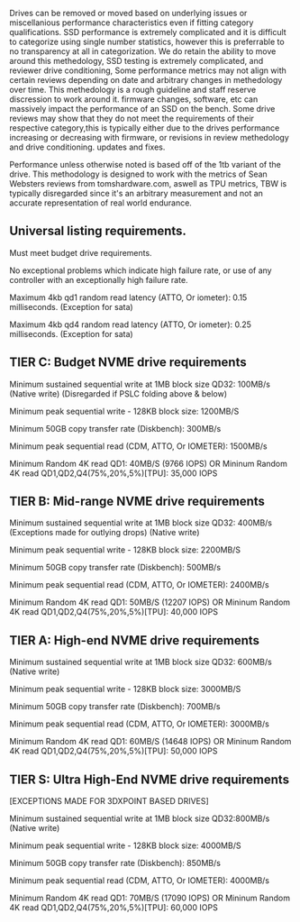 Drives can be removed or moved based on underlying issues or miscellanious performance characteristics even if
fitting category qualifications. SSD performance is extremely complicated and it is difficult to categorize using single number statistics, however this is preferrable
to no transparency at all in categorization. We do retain the ability to move around this methedology, SSD testing is extremely complicated, and reviewer drive conditioning, 
Some performance metrics may not align with certain reviews depending on date and arbitrary changes in methedology over time. This methedology is a rough guideline and staff reserve discression to work around it.
firmware changes, software, etc can massively impact the performance of an SSD on the bench. 
Some drive reviews may show that they do not meet the requirements of their respective category,this is typically either due to the drives performance increasing or decreasing with firmware, or revisions in review methedology and drive conditioning.
updates and fixes. 

Performance unless otherwise noted is based off of the 1tb variant of the drive.
This methodology is designed to work with the metrics of Sean Websters reviews from tomshardware.com, aswell as TPU metrics, TBW is typically disregarded since it's an arbitrary measurement and not an accurate representation of real world endurance.

## Universal listing requirements.

Must meet budget drive requirements.

No exceptional problems which indicate high failure rate, or use of any controller with an exceptionally high failure rate.

Maximum 4kb qd1 random read latency (ATTO, Or iometer): 0.15 milliseconds. (Exception for sata)

Maximum 4kb qd4 random read latency (ATTO, Or iometer): 0.25 milliseconds. (Exception for sata)

## TIER C: Budget NVME drive requirements 

Minimum sustained sequential write at 1MB block size QD32: 100MB/s (Native write) (Disregarded if PSLC folding above & below)

Minimum peak sequential write - 128KB block size: 1200MB/S

Minimum 50GB copy transfer rate (Diskbench): 300MB/s 

Minimum peak sequential read (CDM, ATTO, Or IOMETER): 1500MB/s 

Minimum Random 4K read QD1: 40MB/S (9766 IOPS) OR Mininum Random 4K read QD1,QD2,Q4(75%,20%,5%)[TPU]: 35,000 IOPS


## TIER B: Mid-range NVME drive requirements

Minimum sustained sequential write at 1MB block size QD32: 400MB/s (Exceptions made for outlying drops) (Native write)

Minimum peak sequential write - 128KB block size: 2200MB/S

Minimum 50GB copy transfer rate (Diskbench): 500MB/s

Minimum peak sequential read (CDM, ATTO, Or IOMETER): 2400MB/s

Minimum Random 4K read QD1: 50MB/S (12207 IOPS) OR Mininum Random 4K read QD1,QD2,Q4(75%,20%,5%)[TPU]: 40,000 IOPS

## TIER A: High-end NVME drive requirements

Minimum sustained sequential write at 1MB block size QD32: 600MB/s (Native write)

Minimum peak sequential write - 128KB block size: 3000MB/S

Minimum 50GB copy transfer rate (Diskbench): 700MB/s

Minimum peak sequential read (CDM, ATTO, Or IOMETER): 3000MB/s

Minimum Random 4K read QD1: 60MB/S (14648 IOPS) OR Mininum Random 4K read QD1,QD2,Q4(75%,20%,5%)[TPU]: 50,000 IOPS

## TIER S: Ultra High-End NVME drive requirements
[EXCEPTIONS MADE FOR 3DXPOINT BASED DRIVES]

Minimum sustained sequential write at 1MB block size QD32:800MB/s (Native write)

Minimum peak sequential write - 128KB block size: 4000MB/S

Minimum 50GB copy transfer rate (Diskbench): 850MB/s

Minimum peak sequential read (CDM, ATTO, Or IOMETER): 4000MB/s

Minimum Random 4K read QD1: 70MB/S (17090 IOPS) OR Mininum Random 4K read QD1,QD2,Q4(75%,20%,5%)[TPU]: 60,000 IOPS
 




